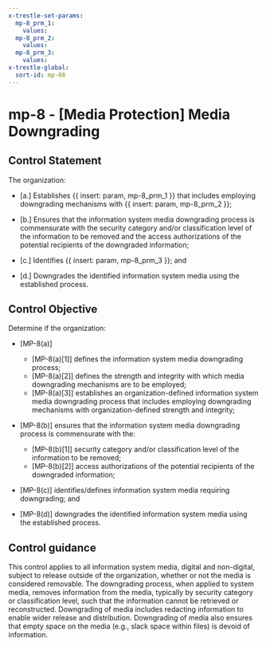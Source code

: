 ```yaml
---
x-trestle-set-params:
  mp-8_prm_1:
    values:
  mp-8_prm_2:
    values:
  mp-8_prm_3:
    values:
x-trestle-global:
  sort-id: mp-08
---
```


# mp-8 - \[Media Protection\] Media Downgrading

## Control Statement

The organization:

- \[a.\] Establishes {{ insert: param, mp-8_prm_1 }} that includes employing downgrading mechanisms with {{ insert: param, mp-8_prm_2 }};

- \[b.\] Ensures that the information system media downgrading process is commensurate with the security category and/or classification level of the information to be removed and the access authorizations of the potential recipients of the downgraded information;

- \[c.\] Identifies {{ insert: param, mp-8_prm_3 }}; and

- \[d.\] Downgrades the identified information system media using the established process.

## Control Objective

Determine if the organization:

- \[MP-8(a)\]

  - \[MP-8(a)[1]\] defines the information system media downgrading process;
  - \[MP-8(a)[2]\] defines the strength and integrity with which media downgrading mechanisms are to be employed;
  - \[MP-8(a)[3]\] establishes an organization-defined information system media downgrading process that includes employing downgrading mechanisms with organization-defined strength and integrity;

- \[MP-8(b)\] ensures that the information system media downgrading process is commensurate with the:

  - \[MP-8(b)[1]\] security category and/or classification level of the information to be removed;
  - \[MP-8(b)[2]\] access authorizations of the potential recipients of the downgraded information;

- \[MP-8(c)\] identifies/defines information system media requiring downgrading; and

- \[MP-8(d)\] downgrades the identified information system media using the established process.

## Control guidance

This control applies to all information system media, digital and non-digital, subject to release outside of the organization, whether or not the media is considered removable. The downgrading process, when applied to system media, removes information from the media, typically by security category or classification level, such that the information cannot be retrieved or reconstructed. Downgrading of media includes redacting information to enable wider release and distribution. Downgrading of media also ensures that empty space on the media (e.g., slack space within files) is devoid of information.

